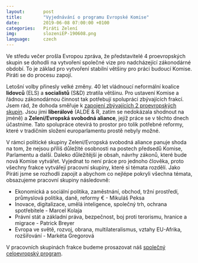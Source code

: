 ```yaml
---
layout:       post
title:        "Vyjednávání o programu Evropské Komise"
date:         2019-06-08 07:00:00 +0100
categories:   Piráti Zelení
img:          slozeniEP-190608.png
language:     czech
---
```

Ve středu večer prošla Evropou zpráva, že představitelé 4 proevropských skupin se dohodli na vytvoření společné vize pro nadcházející zákonodárné období. To je základ pro vytvoření stabilní většiny pro práci budoucí Komise. Piráti se do procesu zapojí.

<!--more-->

Letošní volby přinesly velké změny. 40 let vládnoucí neformální koalice **lidovců** (ELS) a **socialistů** (S&D) ztratila většinu.
Pro ustavení Komise a řádnou zákonodárnou činnost tak potřebují spolupráci zbývajících frakcí.
Jsem rád, že dohoda směřuje k [zapojení zbývajících 2 proevropských skupin](https://www.greens-efa.eu/en/article/press/leaders-of-four-main-political-groups-agree-on-political-process/).
Jsou jimi **liberálové** (ALDE & R, zatím se nedokázala shodnout na jméně) a **Zelení/Evropská svobodná aliance**, jejíž práce se v těchto dnech účastníme.
Tato spolupráce otevírá to prostor pro tolik potřebné reformy, které v tradičním složení europarlamentu prostě nebyly možné.

V rámci politické skupiny Zelení/Evropská svobodná aliance panuje shoda na tom, že nejsou příliš důležité osobnosti na postech předsedů Komise, Parlamentu a další.
Daleko důležitější je obsah, návrhy zákonů, které bude nová Komise vytvářet.
Vyjednat to není práce pro jednoho člověka, proto všechny frakce vytvářejí pracovní skupiny, které si témata rozdělí.
Jako Piráti jsme se rozhodli zapojit a abychom co nejlépe pokryli všechna témata, obsazujeme pracovní skupiny následovně:

<!---
Životní prostředí, biodiversita, udržitelná doprava, boj s klimatickou změnou, odpadové hospodářství, potravinářství a zdravotnictví - 
-->
* Ekonomická a sociální politika, zaměstnání, obchod, tržní prostředí, průmyslová politika, daně, reformy € - Mikuláš Peksa
* Inovace, digitalizace, umělá inteligence, společný trh, ochrana spotřebitele - Marcel Kolaja
* Právní stát a základní práva, bezpečnost, boj proti terorismu, hranice a migrace - Patrick Breyer
* Evropa ve světě, rozvoj, obrana, multilateralismus, vztahy EU-Afrika, rozšiřování - Markéta Gregorová

V pracovních skupinách frakce budeme prosazovat náš [společný celoevropský program](https://evropapotrebuje.cz/program/spolecny-eu-pirati/).


